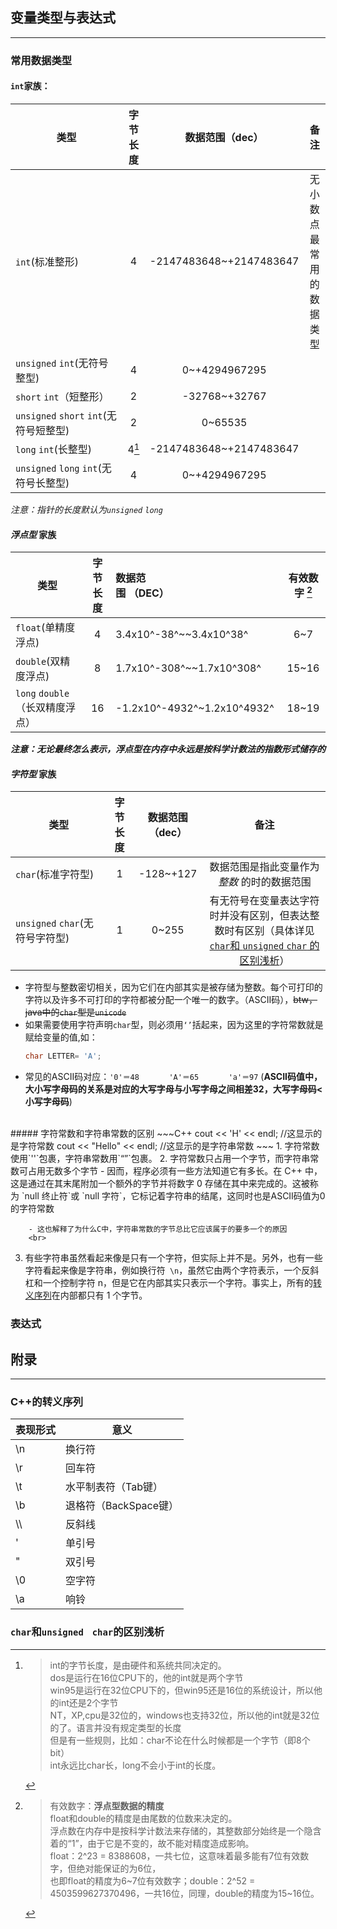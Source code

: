 ## 变量类型与表达式 
--- 

### 常用数据类型

#### `int`家族：
|类型|字节长度|数据范围（dec）|备注|
|---------------|:----:|:------------:|:-----:|
|`int`(标准整形)|4|-2147483648~+2147483647|无小数点最常用的数据类型|
|`unsigned`&nbsp;`int`(无符号整型)|4|0~+4294967295|
|`short`&nbsp;`int`（短整形）|2|-32768~+32767|
|`unsigned`&nbsp;`short`&nbsp;`int`(无符号短整型)|2|0~65535|
|`long` `int`(长整型)|4[^1]| -2147483648~+2147483647|
|`unsigned` `long` `int`(无符号长整型)|4|0~+4294967295|

*注意：指针的长度默认为`unsigned` `long`*
<br>

#### *浮点型* 家族
|类型|字节长度|数据范围&nbsp;（DEC）&nbsp;&nbsp;&nbsp;&nbsp;&nbsp;&nbsp;&nbsp;&nbsp;&nbsp;&nbsp;&nbsp;&nbsp;&nbsp;&nbsp;&nbsp;&nbsp;&nbsp;&nbsp;&nbsp;&nbsp;&nbsp;&nbsp;&nbsp;&nbsp;&nbsp;&nbsp;&nbsp;&nbsp;&nbsp;&nbsp;&nbsp;&nbsp;&nbsp;&nbsp;|有效数字&nbsp;[^2]|
|---------------|:----:|:------------|:-----:|
|`float`(单精度浮点)|4|3.4x10^-38^~~3.4x10^38^|6~7|
|`double`(双精度浮点)|8|1.7x10^-308^~~1.7x10^308^|15~16|
|`long`&nbsp;`double`（长双精度浮点）|16|-1.2x10^-4932^~1.2x10^4932^|18~19|

***注意：无论最终怎么表示，浮点型在内存中永远是按科学计数法的指数形式储存的***
<br>

#### *字符型* 家族

|类型|字节长度|数据范围（dec）|备注|
|---------------|:----:|:------------:|:-----:|
|`char`(标准字符型)|1|-128~+127|数据范围是指此变量作为 *整数* 的时的数据范围|
|`unsigned`&nbsp;`char`(无符号字符型)|1|0~255|有无符号在变量表达字符时并没有区别，但表达整数时有区别（具体详见[`char`和 `unsigned` `char` 的区别浅析](#`char`和`unsignedchar`的区别浅析)）|

- 字符型与整数密切相关，因为它们在内部其实是被存储为整数。每个可打印的字符以及许多不可打印的字符都被分配一个唯一的数字。（ASCII码），~~btw，java中的`char`型是`unicode`~~
- 如果需要使用字符声明`char`型，则必须用`‘’`括起来，因为这里的字符常数就是赋给变量的值,如：
    ~~~C++
    char LETTER= 'A';
    ~~~
- 常见的ASCII码对应：`'0'＝48　　　　'A'＝65　　　　'a'＝97`
(**ASCII码值中，大小写字母码的关系是对应的大写字母与小写字母之间相差32，大写字母码<小写字母码**)
<br>
##### 字符常数和字符串常数的区别
~~~C++
cout << 'H' << endl;  //这显示的是字符常数
cout << "Hello" << endl; //这显示的是字符串常数
~~~
1. 字符常数使用`''`包裹，字符串常数用`“”`包裹。
2. 字符常数只占用一个字节，而字符串常数可占用无数多个字节
    - 因而，程序必须有一些方法知道它有多长。在 C++ 中，这是通过在其末尾附加一个额外的字节并将数字 0 存储在其中来完成的。这被称为 `null 终止符`或 `null 字符`，它标记着字符串的结尾，这同时也是ASCII码值为0的字符常数
    
        - 这也解释了为什么C中，字符串常数的字节总比它应该属于的要多一个的原因
        <br>
3. 有些字符串虽然看起来像是只有一个字符，但实际上并不是。另外，也有一些字符看起来像是字符串，例如换行符` \n`，虽然它由两个字符表示，一个反斜杠和一个控制字符 n，但是它在内部其实只表示一个字符。事实上，所有的[转义序列](#C++的转义序列)在内部都只有 1 个字节。
### 表达式

## 附录
---
### C++的转义序列
|表现形式|意义|
|--|----| 
|\n|换行符|
|\r       |回车符|
|\t        |水平制表符（Tab键）|
|\b      |退格符（BackSpace键）|   
|\\\       |反斜线|
|\'       |单引号|
|\"       |双引号|
|\0     | 空字符|
|\a|响铃|

### `char`和`unsigned　char`的区别浅析

[^1]:>int的字节长度，是由硬件和系统共同决定的。 <br> 
dos是运行在16位CPU下的，他的int就是两个字节  <br>
win95是运行在32位CPU下的，但win95还是16位的系统设计，所以他的int还是2个字节  <br>
NT，XP,cpu是32位的，windows也支持32位，所以他的int就是32位的了。语言并没有规定类型的长度  <br>
但是有一些规则，比如：char不论在什么时候都是一个字节（即8个bit）  <br>
int永远比char长，long不会小于int的长度。

[^2]:>有效数字：**浮点型数据的精度 <br>**
float和double的精度是由尾数的位数来决定的。<br>
浮点数在内存中是按科学计数法来存储的，其整数部分始终是一个隐含着的“1”，由于它是不变的，故不能对精度造成影响。<br>
float：2^23 = 8388608，一共七位，这意味着最多能有7位有效数字，但绝对能保证的为6位，<br>
也即float的精度为6~7位有效数字；double：2^52 = 4503599627370496，一共16位，同理，double的精度为15~16位。









